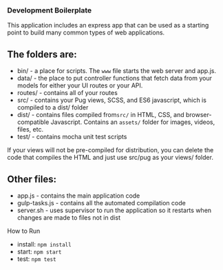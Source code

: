 ### Development Boilerplate

This application includes an express app that can be used as a starting point to build many common types of web applications. 

## The folders are:

- bin/ - a place for scripts. The `www` file starts the web server and app.js.
- data/ - the place to put controller functions that fetch data from your models for either your UI routes or your API. 
- routes/ - contains all of your routes
- src/ - contains your Pug views, SCSS, and ES6 javascript, which is compiled to a dist/ folder 
- dist/ - contains files compiled from`src/` in HTML, CSS, and browser-compatible Javascript. Contains an `assets/` folder for images, videos, files, etc.  
- test/ - contains mocha unit test scripts

If your views will not be pre-compiled for distribution, you can delete the code that compiles the HTML and just use src/pug as your views/ folder.

## Other files: 

- app.js - contains the main application code
- gulp-tasks.js - contains all the automated compilation code
- server.sh - uses supervisor to run the application so it restarts when changes are made to files not in dist

How to Run

- install: `npm install`
- start: `npm start`
- test: `npm test`